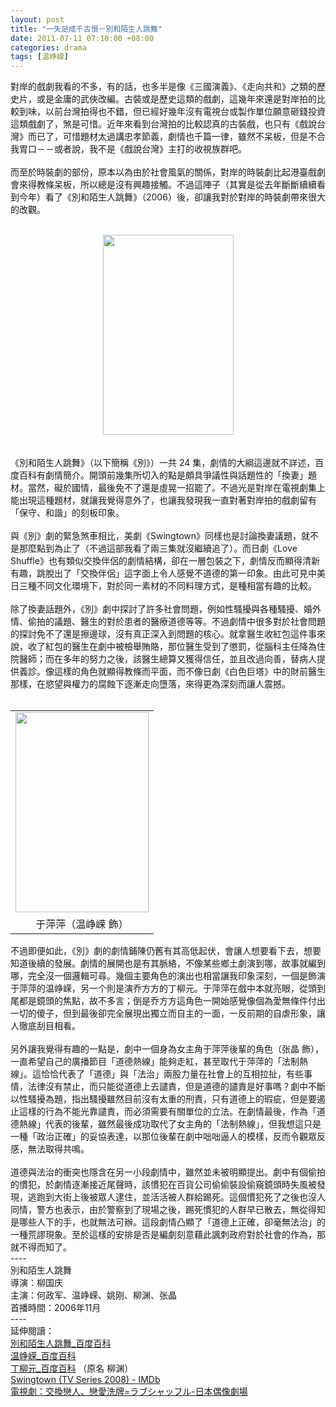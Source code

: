 ```yaml
--- 
layout: post
title: "一失足成千古恨－別和陌生人跳舞"
date: 2011-07-11 07:10:00 +08:00
categories: drama
tags: [温峥嵘]
---
```


對岸的戲劇我看的不多，有的話，也多半是像《三國演義》、《走向共和》之類的歷史片，或是金庸的武俠改編。古裝或是歷史這類的戲劇，這幾年來還是對岸拍的比較到味，以前台灣拍得也不錯，但已經好幾年沒有電視台或製作單位願意砸錢投資這類戲劇了，煞是可惜。近年來看到台灣拍的比較認真的古裝戲，也只有《戲說台灣》而已了，可惜題材太過講忠孝節義，劇情也千篇一律，雖然不呆板，但是不合我胃口－－或者說，我不是《戲說台灣》主打的收視族群吧。<br /><br />而至於時裝劇的部份，原本以為由於社會風氣的關係，對岸的時裝劇比起港臺戲劇會來得教條呆板，所以總是沒有興趣接觸。不過這陣子（其實是從去年斷斷續續看到今年）看了《別和陌生人跳舞》（2006）後，卻讓我對於對岸的時裝劇帶來很大的改觀。<br /><br /><div class="separator" style="clear: both; text-align: center;"><a href="http://2.bp.blogspot.com/-7B6JWXBHlTQ/ThoqhtSuACI/AAAAAAAAATQ/NYgfPDy8sAw/s1600/a0.jpg" imageanchor="1" style="margin-left: 1em; margin-right: 1em;"><img border="0" height="320" src="http://2.bp.blogspot.com/-7B6JWXBHlTQ/ThoqhtSuACI/AAAAAAAAATQ/NYgfPDy8sAw/s320/a0.jpg" width="209" /></a></div><br /><br />《別和陌生人跳舞》（以下簡稱《別》）一共 24 集，劇情的大綱這邊就不詳述，百度百科有劇情簡介。開頭前幾集所切入的點是頗具爭議性與話題性的「換妻」題材。當然，礙於國情，最後免不了還是虛晃一招罷了。不過光是對岸在電視劇集上能出現這種題材，就讓我覺得意外了，也讓我發現我一直對著對岸拍的戲劇留有「保守、和諧」的刻板印象。<br /><br />與《別》劇的緊急煞車相比，美劇《Swingtown》同樣也是討論換妻議題，就不是那麼點到為止了（不過這部我看了兩三集就沒繼續追了）。而日劇《Love Shuffle》也有類似交換伴侶的劇情結構，卻在一層包裝之下，劇情反而顯得清新有趣，跳脫出了「交換伴侶」這字面上令人感覺不道德的第一印象。由此可見中美日三種不同文化環境下，對於同一素材的不同料理方式，是種相當有趣的比較。<br /><br />除了換妻話題外，《別》劇中探討了許多社會問題，例如性騷擾與各種騷擾、婚外情、偷拍的議題、醫生的對於患者的醫療道德等等。不過劇情中很多對於社會問題的探討免不了還是擦邊球，沒有真正深入到問題的核心。就拿醫生收紅包這件事來說，收了紅包的醫生在劇中被檢舉賄賂，那位醫生受到了懲罰，從腦科主任降為住院醫師；而在多年的努力之後，該醫生總算又獲得信任，並且改過向善，替病人提供義診。像這樣的角色就顯得教條而平面，而不像日劇《白色巨塔》中的財前醫生那樣，在慾望與權力的腐蝕下逐漸走向墮落，來得更為深刻而讓人震撼。<br /><br /><table align="center" cellpadding="0" cellspacing="0" class="tr-caption-container" style="margin-left: auto; margin-right: auto; text-align: center;"><tbody><tr><td style="text-align: center;"><a href="http://4.bp.blogspot.com/-LTXVDfVDaGI/ThoqKWlHbHI/AAAAAAAAATM/lGZsLwjdiak/s1600/200611161534142811309.jpg" imageanchor="1" style="margin-left: auto; margin-right: auto;"><img border="0" height="320" src="http://4.bp.blogspot.com/-LTXVDfVDaGI/ThoqKWlHbHI/AAAAAAAAATM/lGZsLwjdiak/s320/200611161534142811309.jpg" width="213" /></a></td></tr><tr><td class="tr-caption" style="text-align: center;">于萍萍（温峥嵘 飾）</td></tr></tbody></table>不過即便如此，《別》劇的劇情鋪陳仍舊有其高低起伏，會讓人想要看下去，想要知道後續的發展。劇情的展開也是有其脈絡，不像某些鄉土劇演到哪，故事就編到哪，完全沒一個邏輯可尋。幾個主要角色的演出也相當讓我印象深刻，一個是飾演于萍萍的温峥嵘，另一个則是演乔方方的丁柳元。于萍萍在戲中本就亮眼，從頭到尾都是鏡頭的焦點，故不多言；倒是乔方方這角色一開始感覺像個為愛無條件付出一切的傻子，但到最後卻完全展現出獨立而自主的一面，一反前期的自虐形象，讓人徹底刮目相看。<br /><br />另外讓我覺得有趣的一點是，劇中一個身為女主角于萍萍後輩的角色（张晶 飾），一直希望自己的廣播節目「道德熱線」能夠走紅，甚至取代于萍萍的「法制熱線」。這恰恰代表了「道德」與「法治」兩股力量在社會上的互相拉扯，有些事情，法律沒有禁止，而只能從道德上去譴責，但是道德的譴責是好事嗎？劇中不斷以性騷擾為題，指出騷擾雖然目前沒有太重的刑責，只有道德上的瑕疵，但是要遏止這樣的行為不能光靠譴責，而必須需要有關單位的立法。在劇情最後，作為「道德熱線」代表的後輩，雖然最後成功取代了女主角的「法制熱線」，但我想這只是一種「政治正確」的妥協表達，以那位後輩在劇中咄咄逼人的模樣，反而令觀眾反感，無法取得共鳴。<br /><br />道德與法治的衝突也隱含在另一小段劇情中，雖然並未被明顯提出。劇中有個偷拍的慣犯，於劇情逐漸接近尾聲時，該慣犯在百貨公司偷偷裝設偷窺鏡頭時失風被發現，逃跑到大街上後被眾人逮住，並活活被人群給踢死。這個慣犯死了之後也沒人同情，警方也表示，由於警察到了現場之後，踢死慣犯的人群早已散去，無從得知是哪些人下的手，也就無法可辦。這段劇情凸顯了「道德上正確，卻毫無法治」的一種荒謬現象。至於這樣的安排是否是編劇刻意藉此諷刺政府對於社會的作為，那就不得而知了。<br />----<br />別和陌生人跳舞<br />導演：柳国庆<br />主演：何政军、温峥嵘、姚刚、柳渊、张晶<br />首播時間：2006年11月<br />----<br />延伸閱讀：<br /><a href="http://baike.baidu.com/view/607507.htm">別和陌生人跳舞_百度百科</a><br /><a href="http://baike.baidu.com/view/330925.htm">温峥嵘_百度百科</a><br /><a href="http://baike.baidu.com/view/1231867.htm">丁柳元_百度百科</a>&nbsp;（原名 柳渊）<br /><a href="http://www.imdb.com/title/tt0928173/">Swingtown (TV Series 2008) - IMDb</a><br /><a href="http://dorama.info/drama-2159.html">電視劇：交換戀人、戀愛洗牌=ラブシャッフル-日本偶像劇場</a>
